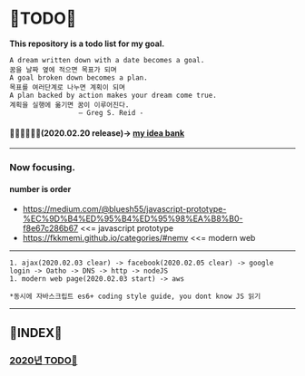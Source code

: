 # 📖TODO📖
**This repository is a todo list for my goal.**

    A dream written down with a date becomes a goal.
    꿈을 날짜 옆에 적으면 목표가 되며
    A goal broken down becomes a plan.
    목표를 여러단계로 나누면 계획이 되며
    A plan backed by action makes your dream come true.
    계획을 실행에 옮기면 꿈이 이루어진다.
                     – Greg S. Reid -



#### 🐱‍👤🐱‍🏍🐱‍🐉(2020.02.20 release)-> <a href="./idea/README.md">my idea bank</a>

<hr>

### Now focusing.

#### number is order
 - https://medium.com/@bluesh55/javascript-prototype-%EC%9D%B4%ED%95%B4%ED%95%98%EA%B8%B0-f8e67c286b67 <<= javascript prototype
 - https://fkkmemi.github.io/categories/#nemv <<= modern web 
 <hr>
    
    1. ajax(2020.02.03 clear) -> facebook(2020.02.05 clear) -> google login -> Oatho -> DNS -> http -> nodeJS
    1. modern web page(2020.02.03 start) -> aws
     
    *동시에 자바스크립트 es6+ coding style guide, you dont know JS 읽기
    
 <hr>


## 📖INDEX📖

### <a href="./2020/README.md">2020년 TODO📖</a>
    
    
    
